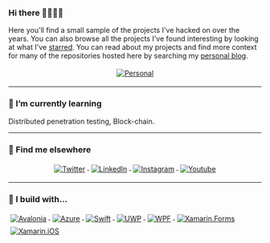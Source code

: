 ### Hi there 🎉🎈🎉🎈

Here you'll find a small sample of the projects I've hacked on over the years. You can also browse all the projects I've found interesting by looking at what I've [starred](https://github.com/MikeCodesDotNET?tab=stars). You can read about my projects and find more context for many of the repositories hosted here by searching my [personal blog](https://mikecodes.net). 

<p align="center">
  <a href="https://mikecodes.net">
    <img src="https://raw.githubusercontent.com/MikeCodesDotNET/MikeCodesDotNET/a8abbf37441f3253f74ea255a47f289208d7568c/Resources/personalBlog.svg" alt="Personal" style="vertical-align:top; margin:4px">
  </a>  
</p>

---
### 🌱 I’m currently learning
Distributed penetration testing, Block-chain. 



---
### 📢 Find me elsewhere
<p align="center">
  <a href="https://twitter.com/mikecodesdotnet">
    <img src="https://raw.githubusercontent.com/MikeCodesDotNET/MikeCodesDotNET/a8abbf37441f3253f74ea255a47f289208d7568c/Resources/twitter.svg" alt="Twitter" style="vertical-align:top; margin:4px">
  </a>  

  <a href="https://www.linkedin.com/in/micjames/">
    <img src="https://raw.githubusercontent.com/MikeCodesDotNET/MikeCodesDotNET/a8abbf37441f3253f74ea255a47f289208d7568c/Resources/linkedIn.svg" alt="LinkedIn" style="vertical-align:top; margin:4px">
  </a>

  <a href="https://www.instagram.com/micjames6/">
    <img src="https://raw.githubusercontent.com/MikeCodesDotNET/MikeCodesDotNET/a8abbf37441f3253f74ea255a47f289208d7568c/Resources/instagram.svg" alt="Instagram" style="vertical-align:top; margin:4px">
  </a>
 <a href="https://www.youtube.com/c/MichaelJames6/">
    <img src="https://raw.githubusercontent.com/MikeCodesDotNET/MikeCodesDotNET/a8abbf37441f3253f74ea255a47f289208d7568c/Resources/youTube.svg" alt="Youtube" style="vertical-align:top; margin:4px">
  </a>
</p>

<hr>

### 🚧 I build with...

<p>
  <a href="http://avaloniaui.net/">
    <img src="https://raw.githubusercontent.com/MikeCodesDotNET/MikeCodesDotNET/6f9a9537c12cccd375436a59df526f5ecaa46c42/Resources/avalonia.svg" alt="Avalonia" style="vertical-align:top; margin:4px">
  </a>

 <a href="https://azure.microsoft.com/en-gb/">
    <img src="https://raw.githubusercontent.com/MikeCodesDotNET/MikeCodesDotNET/a8abbf37441f3253f74ea255a47f289208d7568c/Resources/azure.svg" alt="Azure" style="vertical-align:top; margin:4px">
  </a>

  <a href="https://github.com/apple/swift">
    <img src="https://raw.githubusercontent.com/MikeCodesDotNET/MikeCodesDotNET/a8abbf37441f3253f74ea255a47f289208d7568c/Resources/swift.svg" alt="Swift" style="vertical-align:top; margin:4px">
  </a>

  <a href="https://docs.microsoft.com/en-us/windows/uwp/">
    <img src="https://raw.githubusercontent.com/MikeCodesDotNET/MikeCodesDotNET/a8abbf37441f3253f74ea255a47f289208d7568c/Resources/uwp.svg" alt="UWP" style="vertical-align:top; margin:4px">
  </a>

  <a href="https://github.com/dotnet/wpf">
    <img src="https://raw.githubusercontent.com/MikeCodesDotNET/MikeCodesDotNET/a8abbf37441f3253f74ea255a47f289208d7568c/Resources/wpf.svg" alt="WPF" style="vertical-align:top; margin:4px">
  </a>

  <a href="https://github.com/xamarin/Xamarin.Forms">
    <img src="https://raw.githubusercontent.com/MikeCodesDotNET/MikeCodesDotNET/a8abbf37441f3253f74ea255a47f289208d7568c/Resources/XamarinForms.svg" alt="Xamarin.Forms" style="vertical-align:top; margin:4px">
  </a>

  <a href="https://github.com/xamarin/xamarin-macios">
      <img src="https://raw.githubusercontent.com/MikeCodesDotNET/MikeCodesDotNET/a8abbf37441f3253f74ea255a47f289208d7568c/Resources/xamarinIOS.svg" alt="Xamarin.iOS" style="vertical-align:top; margin:4px">
  </a>  


</p>

<!--
**MikeCodesDotNET/MikeCodesDotNET** is a ✨ _special_ ✨ repository because its `README.md` (this file) appears on your GitHub profile.

Here are some ideas to get you started:

- 🔭 I’m currently working on ...
- 🌱 I’m currently learning ...
- 👯 I’m looking to collaborate on ...
- 🤔 I’m looking for help with ...
- 💬 Ask me about ...
- 📫 How to reach me: ...
- 😄 Pronouns: ...
- ⚡ Fun fact: ...
-->
